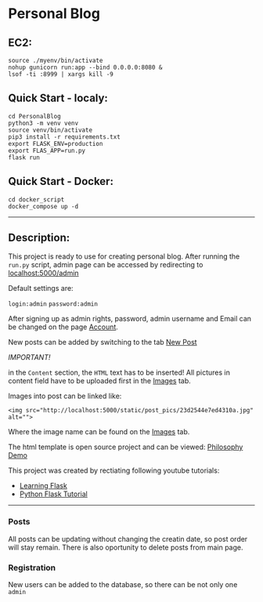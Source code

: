 # Personal Blog

## EC2:
    source ./myenv/bin/activate
    nohup gunicorn run:app --bind 0.0.0.0:8080 &
    lsof -ti :8999 | xargs kill -9

## Quick Start - localy:

	cd PersonalBlog
	python3 -m venv venv
	source venv/bin/activate
	pip3 install -r requirements.txt
	export FLASK_ENV=production
	export FLAS_APP=run.py
	flask run

## Quick Start - Docker:
	
	cd docker_script
	docker_compose up -d

------------
## Description:

This project is ready to use for creating personal blog. After running the `run.py` script, admin page can be accessed by redirecting to [localhost:5000/admin](http://localhost:5000/admin "localhost:5000/admin")

Default settings are:

`login:admin`
`password:admin`

After signing up as admin rights, password, admin username and Email can be changed on the page [Account](http://localhost:5000/account "Account").

New posts can be added by switching to the tab [New Post](http://localhost:5000/post/new "New Post")

*IMPORTANT!*

in the `Content` section, the `HTML` text has to be inserted!
All pictures in content field have to be uploaded first in the [Images](http://localhost:5000/upload_images "Images") tab.

Images into post can be linked like:

`<img src="http://localhost:5000/static/post_pics/23d2544e7ed4310a.jpg"  alt="">`

Where the image name can be found on the [Images](http://localhost:5000/upload_images "Images") tab.

The html template is open source project and can be viewed: [Philosophy Demo](https://colorlib.com/wp/template/philosophy/ "Philosophy Demo")

This project was created by rectiating following youtube tutorials:

- [Learning Flask](https://www.youtube.com/watch?v=BUmUV8YOzgM&list=PLF2JzgCW6-YY_TZCmBrbOpgx5pSNBD0_L "Learning Flask")
- [Python Flask Tutorial](https://www.youtube.com/watch?v=MwZwr5Tvyxo&list=PL-osiE80TeTs4UjLw5MM6OjgkjFeUxCYH "Python Flask Tutorial")
------------

### Posts
All posts can be updating without changing the creatin date, so post order will stay remain.
There is also oportunity to delete posts from main page.

### Registration
New users can be added to the database, so there can be not only one `admin`


